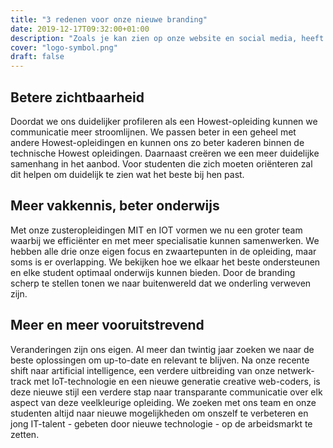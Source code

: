 ```yaml
---
title: "3 redenen voor onze nieuwe branding"
date: 2019-12-17T09:32:00+01:00
description: "Zoals je kan zien op onze website en social media, heeft MCT een nieuwe branding. Dit is niet zomaar iets waar we plots zin in hadden, maar deel van een grotere positieve evolutie van de opleiding."
cover: "logo-symbol.png"
draft: false
---
```


## Betere zichtbaarheid
Doordat we ons duidelijker profileren als een Howest-opleiding kunnen we communicatie meer stroomlijnen. We passen beter in een geheel met andere Howest-opleidingen en kunnen ons zo beter kaderen binnen de technische Howest opleidingen. Daarnaast creëren we een meer duidelijke samenhang in het aanbod. Voor studenten die zich moeten oriënteren zal dit helpen om duidelijk te zien wat het beste bij hen past.

## Meer vakkennis, beter onderwijs
Met onze zusteropleidingen MIT en IOT vormen we nu een groter team waarbij we efficiënter en met meer specialisatie kunnen samenwerken. We hebben alle drie onze eigen focus en zwaartepunten in de opleiding, maar soms is er overlapping. We bekijken hoe we elkaar het beste ondersteunen en elke student optimaal onderwijs kunnen bieden. Door de branding scherp te stellen tonen we naar buitenwereld dat we onderling verweven zijn.

## Meer en meer vooruitstrevend
Veranderingen zijn ons eigen. Al meer dan twintig jaar zoeken we naar de beste oplossingen om up-to-date en relevant te blijven. Na onze recente shift naar artificial intelligence, een verdere uitbreiding van onze netwerk-track met IoT-technologie en een nieuwe generatie creative web-coders, is deze nieuwe stijl een verdere stap naar transparante communicatie over elk aspect van deze veelkleurige opleiding. We zoeken met ons team en onze studenten altijd naar nieuwe mogelijkheden om onszelf te verbeteren en jong IT-talent - gebeten door nieuwe technologie - op de arbeidsmarkt te zetten.